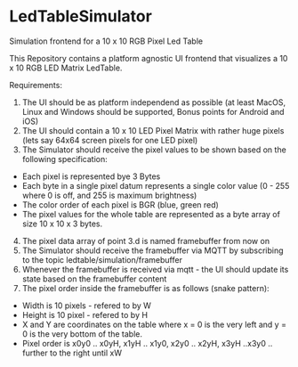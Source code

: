 # LedTableSimulator
Simulation frontend for a 10 x 10 RGB Pixel Led Table

This Repository contains a platform agnostic UI frontend that visualizes a 10 x 10 RGB LED Matrix LedTable.

Requirements:
1. The UI should be as platform independend as possible (at least MacOS, Linux and Windows should be supported, Bonus points for Android and iOS)
2. The UI should contain a 10 x 10 LED Pixel Matrix with rather huge pixels (lets say 64x64 screen pixels for one LED pixel)
3. The Simulator should receive the pixel values to be shown based on the following specification:
  - Each pixel is represented bye 3 Bytes
  - Each byte in a single pixel datum represents a single color value (0 - 255 where 0 is off, and 255 is maximum brightness)
  - The color order of each pixel is BGR (blue, green red)
  - The pixel values for the whole table are represented as a byte array of size 10 x 10 x 3 bytes.
4. The pixel data array of point 3.d is named framebuffer from now on
5. The Simulator should receive the framebuffer via MQTT by subscribing to the topic ledtable/simulation/framebuffer
6. Whenever the framebuffer is received via mqtt - the UI should update its state based on the framebuffer content
7. The pixel order inside the framebuffer is as follows (snake pattern):
  - Width is 10 pixels - refered to by W
  - Height is 10 pixel - refered to by H
  - X and Y are coordinates on the table where x = 0 is the very left and y = 0 is the very bottom of the table.
  - Pixel order is x0y0 .. x0yH, x1yH .. x1y0, x2y0 .. x2yH, x3yH ..x3y0 .. further to the right until xW
